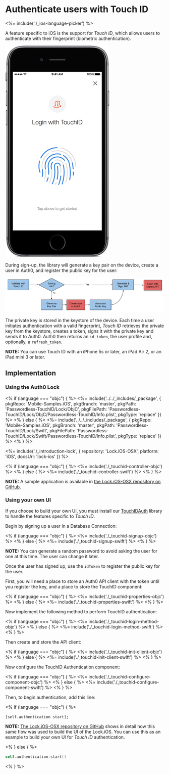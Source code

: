 # Authenticate users with Touch ID

<%= include('./_ios-language-picker') %>

A feature specific to iOS is the support for *Touch ID*, which allows users to authenticate with their fingerprint (biometric authentication).

![](/media/articles/connections/passwordless/passwordless-touchid-start.png)

During sign-up, the library will generate a key pair on the device, create a user in Auth0, and register the public key for the user:

![](/media/articles/connections/passwordless/passwordless-touchid-flow.png)

The private key is stored in the keystore of the device. Each time a user initiates authentication with a valid fingerprint, *Touch ID* retrieves the private key from the keystore, creates a token, signs it with the private key and sends it to Auth0. Auth0 then returns an `id_token`, the user profile and, optionally, a `refresh_token`.

**NOTE:** You can use Touch ID with an iPhone 5s or later, an iPad Air 2, or an iPad mini 3 or later.

## Implementation

### Using the Auth0 Lock

<% if (language === "objc") { %>
<%= include('../../_includes/_package', {
  pkgRepo: 'Mobile-Samples.iOS',
  pkgBranch: 'master',
  pkgPath: 'Passwordless-TouchID/Lock/ObjC',
  pkgFilePath: 'Passwordless-TouchID/Lock/ObjC/Passwordless-TouchID/Info.plist',
  pkgType: 'replace'
}) %>
<% } else { %>
<%= include('../../_includes/_package', {
  pkgRepo: 'Mobile-Samples.iOS',
  pkgBranch: 'master',
  pkgPath: 'Passwordless-TouchID/Lock/Swift',
  pkgFilePath: 'Passwordless-TouchID/Lock/Swift/Passwordless-TouchID/Info.plist',
  pkgType: 'replace'
}) %>
<% } %>

<%= include('./_introduction-lock', { repository: 'Lock.iOS-OSX', platform: 'iOS', docsUrl: 'lock-ios' }) %>

<% if (language === "objc") { %>
<%= include('./_touchid-controller-objc') %>
<% } else { %>
<%= include('./_touchid-controller-swift') %>
<% } %>

**NOTE:** A sample application is available in [the Lock.iOS-OSX repository on GitHub](https://github.com/auth0/Lock.iOS-OSX/tree/master/Examples/TouchID).

### Using your own UI

If you choose to build your own UI, you must install our [TouchIDAuth](https://github.com/auth0/TouchIDAuth) library to handle the features specific to *Touch ID*.

Begin by signing up a user in a Database Connection:

<% if (language === "objc") { %>
<%= include('./_touchid-signup-objc') %>
<% } else { %>
<%= include('./_touchid-signup-swift') %>
<% } %>

**NOTE:** You can generate a random password to avoid asking the user for one at this time. The user can change it later.

Once the user has signed up, use the `idToken` to register the public key for the user.

First, you will need a place to store an Auth0 API client with the token until you register the key, and a place to store the TouchID component:

<% if (language === "objc") { %>
<%= include('./_touchid-properties-objc') %>
<% } else { %>
<%= include('./_touchid-properties-swift') %>
<% } %>

Now implement the following method to perform TouchID authentication:

<% if (language === "objc") { %>
<%= include('./_touchid-login-method-objc') %>
<% } else { %>
<%= include('./_touchid-login-method-swift') %>
<% } %>

Then create and store the API client:

<% if (language === "objc") { %>
<%= include('./_touchid-init-client-objc') %>
<% } else { %>
<%= include('./_touchid-init-client-swift') %>
<% } %>

Now configure the TouchID Authentication component:

<% if (language === "objc") { %>
<%= include('./_touchid-configure-component-objc') %>
<% } else { %>
<%= include('./_touchid-configure-component-swift') %>
<% } %>

Then, to begin authentication, add this line:

<% if (language === "objc") { %>
```objc
[self.authentication start];
```

**NOTE:** [The Lock.iOS-OSX repository on GitHub](https://github.com/auth0/Lock.iOS-OSX/tree/master/Pod/Classes/TouchID) shows in detail how this same flow was used to build the UI of the Lock.iOS. You can use this as an example to build your own UI for *Touch ID* authentication.

<% } else { %>
```swift
self.authentication.start()
```
<% } %>
